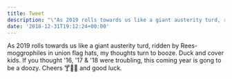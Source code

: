 ```yaml
---
title: Tweet
description: "\"As 2019 rolls towards us like a giant austerity turd, ridden by Rees-moggrophiles in union flag hats, my thoughts turn to booze. \nDuck and cover kids. If you thought '16, '17 &amp; '18 were troubling, this coming year is gong to be a doozy.\nCheers \U0001F378\U0001F377\U0001F379 and good luck.\""
date: '2018-12-31T19:12:24+00:00'
---
```

As 2019 rolls towards us like a giant austerity turd, ridden by Rees-moggrophiles in union flag hats, my thoughts turn to booze. 
Duck and cover kids. If you thought '16, '17 &amp; '18 were troubling, this coming year is gong to be a doozy.
Cheers 🍸🍷🍹 and good luck.
